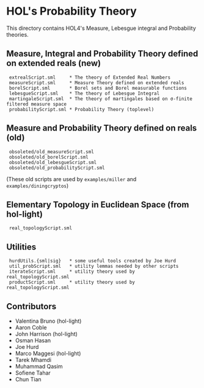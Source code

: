 # HOL's Probability Theory

This directory contains HOL4's Measure, Lebesgue integral and
Probability theories.

## Measure, Integral and Probability Theory defined on extended reals (new)

     extrealScript.sml     * The theory of Extended Real Numbers
     measureScript.sml     * Measure Theory defined on extended reals
     borelScript.sml       * Borel sets and Borel measurable functions
     lebesgueScript.sml    * The theory of Lebesgue Integral
     martingaleScript.sml  * The theory of martingales based on σ-finite filtered measure space
     probabilityScript.sml * Probability Theory (toplevel)

## Measure and Probability Theory defined on reals (old)

     obsoleted/old_measureScript.sml
     obsoleted/old_borelScript.sml
     obsoleted/old_lebesgueScript.sml
     obsoleted/old_probabilityScript.sml

(These old scripts are used by `examples/miller` and `examples/diningcryptos`)

## Elementary Topology in Euclidean Space (from hol-light)

     real_topologyScript.sml

## Utilities

     hurdUtils.{sml|sig}   * some useful tools created by Joe Hurd
     util_probScript.sml   * utility lemmas needed by other scripts
     iterateScript.sml     * utility theory used by real_topologyScript.sml
     productScript.sml     * utility theory used by real_topologyScript.sml

## Contributors

- Valentina Bruno (hol-light)
- Aaron Coble
- John Harrison (hol-light)
- Osman Hasan
- Joe Hurd
- Marco Maggesi (hol-light)
- Tarek Mhamdi
- Muhammad Qasim
- Sofiene Tahar
- Chun Tian
